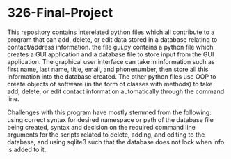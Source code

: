 # 326-Final-Project
This repository contains interelated python files which all contribute to a program that can add, delete, or edit data stored in a database relating to contact/address information. the file gui.py contains a python file which creates a GUI application and a database file to store input from the GUI application. The graphical user interface can take in information such as first name, last name, title, email, and phonenumber, then store all this information into the database created. The other python files use OOP to create objects of software (in the form of classes with methods) to take add, delete, or edit contact information automatically through the command line. 


Challenges with this program have mostly stemmed from the following: using correct syntax for desired namespace or path of the database file being created, syntax and decision on the required command line arguments for the scripts related to delete, adding, and editing to the database, and using sqlite3 such that the database does not lock when info is added to it.
